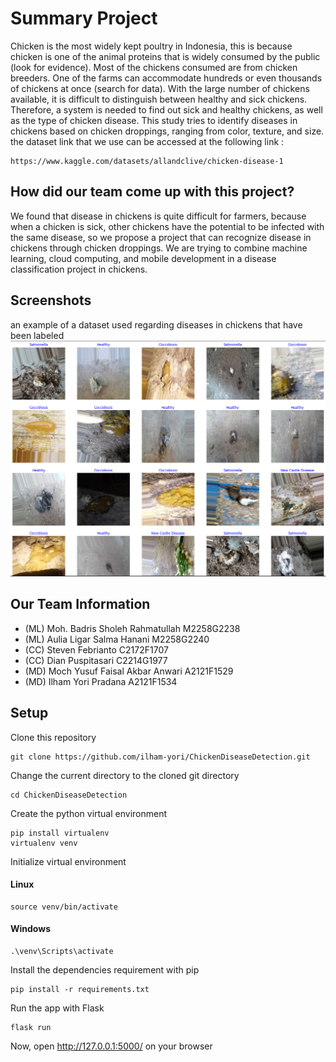 # Summary Project

Chicken is the most widely kept poultry in Indonesia, this is because chicken is one of the animal proteins that is widely consumed by the public (look for evidence). Most of the chickens consumed are from chicken breeders. One of the farms can accommodate hundreds or even thousands of chickens at once (search for data). With the large number of chickens available, it is difficult to distinguish between healthy and sick chickens. Therefore, a system is needed to find out sick and healthy chickens, as well as the type of chicken disease. This study tries to identify diseases in chickens based on chicken droppings, ranging from color, texture, and size.
the dataset link that we use can be accessed at the following link :

```
https://www.kaggle.com/datasets/allandclive/chicken-disease-1
```


## How did our team come up with this project?

We found that disease in chickens is quite difficult for farmers, because when a chicken is sick, other chickens have the potential to be infected with the same disease, so we propose a project that can recognize disease in chickens through chicken droppings. We are trying to combine machine learning, cloud computing, and mobile development in a disease classification project in chickens.

## Screenshots
an example of a dataset used regarding diseases in chickens that have been labeled
![Example screenshot](./src/views/readmefiles.png)
<!-- If you have screenshots you'd like to share, include them here. -->

Our Team Information
--
- (ML) Moh. Badris Sholeh Rahmatullah M2258G2238 
- (ML) Aulia Ligar Salma Hanani M2258G2240
- (CC) Steven Febrianto C2172F1707
- (CC) Dian Puspitasari C2214G1977
- (MD) Moch Yusuf Faisal Akbar Anwari A2121F1529
- (MD) Ilham Yori Pradana A2121F1534

## Setup

Clone this repository
```
git clone https://github.com/ilham-yori/ChickenDiseaseDetection.git
```

Change the current directory to the cloned git directory
```
cd ChickenDiseaseDetection
```

Create the python virtual environment
```
pip install virtualenv
virtualenv venv
```

Initialize virtual environment
#### Linux
```
source venv/bin/activate
```

#### Windows
```
.\venv\Scripts\activate
```

Install the dependencies requirement with pip
```
pip install -r requirements.txt
```

Run the app with Flask
```
flask run
```

Now, open http://127.0.0.1:5000/ on your browser
